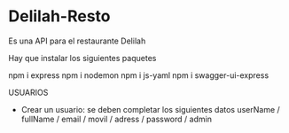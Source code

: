 # Delilah-Resto
Es una API para el restaurante Delilah

Hay que instalar los siguientes paquetes 

npm i express
npm i nodemon
npm i js-yaml
npm i swagger-ui-express

USUARIOS
- Crear un usuario: se deben completar los siguientes datos
userName / fullName / email / movil / adress / password / admin 